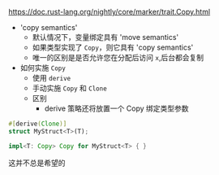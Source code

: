 https://doc.rust-lang.org/nightly/core/marker/trait.Copy.html
- 'copy semantics'
	- 默认情况下，变量绑定具有 'move semantics'
	- 如果类型实现了 `Copy`，则它具有 'copy semantics'
	- 唯一的区别是是否允许您在分配后访问 `x`,后台都会复制
- 如何实施 `Copy`
	- 使用 `derive`
	- 手动实施 `Copy` 和 `Clone`
	- 区别
		- derive 策略还将放置一个 Copy 绑定类型参数
```rust
#[derive(Clone)]
struct MyStruct<T>(T);

impl<T: Copy> Copy for MyStruct<T> { }
```
这并不总是希望的